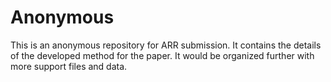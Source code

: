 # Anonymous
This is an anonymous repository for ARR submission. It contains the details of the developed method for the paper. It would be organized further with more support files and data.
